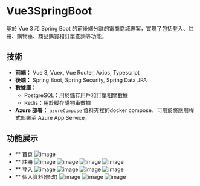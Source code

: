 # Vue3SpringBoot
基於 Vue 3 和 Spring Boot 的前後端分離的電商商城專案，實現了包括登入、註冊、購物車、商品購買和訂單查詢等功能。

## 技術

- **前端：** Vue 3, Vuex, Vue Router, Axios, Typescript
- **後端：** Spring Boot, Spring Security, Spring Data JPA
- **數據庫：**
  - PostgreSQL：用於儲存用戶和訂單相關數據
  - Redis：用於緩存購物車數據
- **Azure 部署：** `azureCompose` 資料夾裡的docker compose，可用於將應用程式部署至 Azure App Service。

## 功能展示

- ** 首頁
![image](https://github.com/k9798909/Vue3SpringBoot/assets/62507948/000fa77c-0cd6-4162-8b06-cfdb50c32568)
- ** 註冊
![image](https://github.com/k9798909/Vue3SpringBoot/assets/62507948/eed0f463-e670-4241-be34-d437e7b0f660)
![image](https://github.com/k9798909/Vue3SpringBoot/assets/62507948/97545b4b-b08c-4d34-9357-c00c63d33438)
![image](https://github.com/k9798909/Vue3SpringBoot/assets/62507948/c4916ef6-9eab-462c-aada-c741b0898f07)
![image](https://github.com/k9798909/Vue3SpringBoot/assets/62507948/f372094d-0dda-4ec1-a3f3-3ee1443a2011)
- ** 登入
![image](https://github.com/k9798909/Vue3SpringBoot/assets/62507948/22806347-d4b9-47e2-ba8d-37063d5dba91)
![image](https://github.com/k9798909/Vue3SpringBoot/assets/62507948/b9200fca-5b9e-4515-bb1a-c1ce6488444d)
![image](https://github.com/k9798909/Vue3SpringBoot/assets/62507948/e07dbe1c-729e-4b27-b02b-372d7af2bc6d)
![image](https://github.com/k9798909/Vue3SpringBoot/assets/62507948/547ba9d0-b518-4e1b-82ca-a7eadd2dd986)
- ** 個人資料(修改)
![image](https://github.com/k9798909/Vue3SpringBoot/assets/62507948/ace577d5-81db-4f29-8160-0b16ab144b6c)
![image](https://github.com/k9798909/Vue3SpringBoot/assets/62507948/8feeec23-142a-4dfb-bd99-e42e24bfa803)
![image](https://github.com/k9798909/Vue3SpringBoot/assets/62507948/133986dd-dfa0-4da5-8bc7-66428ac344b8)




